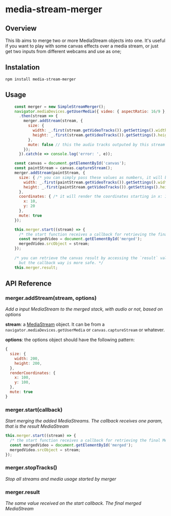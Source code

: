 # media-stream-merger
## Overview
This lib aims to merge two or more MediaStream objects into one. It's useful if you want to play with some canvas effects over a media stream, or just get two inputs from different webcams and use as one;

## Instalation
```
npm install media-stream-merger
```
## Usage

```javascript
    const merger = new SimpleStreamMerger();
    navigator.mediaDevices.getUserMedia({ video: { aspectRatio: 16/9 }, audio: true })
      .then(stream => {
        merger.addStream(stream, {
          size: {
            width: _.first(stream.getVideoTracks()).getSettings().width,
            height: _.first(stream.getVideoTracks()).getSettings().height,
          },
          mute: false // this the audio tracks outputed by this stream will be added on the final stream
        });
      }).catch(e => console.log('error: ', e));

    const canvas = document.getElementById('canvas');
    const paintStream = canvas.captureStream();
    merger.addStream(paintStream, {
      size: { /* you can simply pass these values as numbers, it will be used as pixels inside canvas */
        width: _.first(paintStream.getVideoTracks()).getSettings().width,
        height: _.first(paintStream.getVideoTracks()).getSettings().height,
      },
      coordinates: { /* it will render the coordinates starting in x: 10px and y: 20px */
        x: 10,
        y: 20
      },
      mute: true
    });

    this.merger.start((stream) => {
      /* the start function receives a callback for retrieving the final MediaStream object */
      const mergedVideo = document.getElementById('merged');
      mergedVideo.srcObject = stream;
    });
    
    /* you can retrieve the canvas result by accessing the `result` value,
      but the callback way is more safe. */
    this.merger.result;
```

## API Reference

### merger.addStream(stream, options)
_Add a input MediaStream to the merged stack, with audio or not, based on options_

__stream__: a [MediaStream](https://developer.mozilla.org/en-US/docs/Web/API/MediaStream) object. It can be from a `navigator.mediaDevices.getUserMedia` or `canvas.captureStream` or whatever.

__options__: the options object should have the following pattern:
```javascript
{
  size: {
    width: 200,
    height: 200,
  },
  renderCoordinates: {
    x: 100,
    y: 100,
  },
  mute: true 
}
```

### merger.start(callback)
_Start merging the added MediaStreams. The callback receives one param, that is the result MediaStream_

```javascript
this.merger.start((stream) => {
  /* the start function receives a callback for retrieving the final MediaStream object */
  const mergedVideo = document.getElementById('merged');
  mergedVideo.srcObject = stream;
});
```


### merger.stopTracks()
_Stop all streams and media usage started by merger_

### merger.result
_The same value received on the start callback. The final merged MediaStream_
